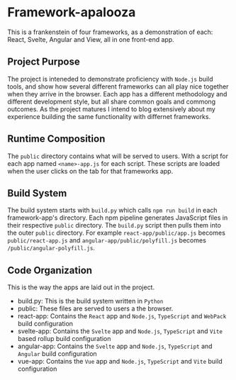 # Framework-apalooza

This is a frankenstein of four frameworks, as a demonstration of each: React, Svelte, Angular and View, all in one front-end app.

## Project Purpose

The project is inteneded to demonstrate proficiency with `Node.js` build tools, and show how several different frameworks can all play nice together when they arrive in the browser. Each app has a different methodology and different development style, but all share common goals and commong outcomes. As the project matures I intend to blog extensively about my experience building the same functionality with differnet frameworks.

## Runtime Composition 

The `public` directory contains what will be served to users. With a script for each app named `<name>-app.js` for each script. These scripts are loaded when the user clicks on the tab for that frameworks app.

## Build System

The build system starts with `build.py` which calls `npm run build` in each framework-app's directory. Each npm pipeline generates JavaScript files in their respective `public` directory. The `build.py` script then pulls them into the outer `public` directory. For example `react-app/public/app.js` becomes `public/react-app.js` and `angular-app/public/polyfill.js` becomes `/public/angular-polyfill.js`.


## Code Organization

This is the way the apps are laid out in the project.

- build.py: This is the build system written in `Python`
- public: These files are served to users a the browser.
- react-app: Contains the `React` app and `Node.js`, `TypeScript` and `WebPack` build configuration
- svelte-app: Contains the `Svelte` app and `Node.js`,  `TypeScript` and `Vite` based rollup build configuration
- angular-app: Contains the `Svelte` app and `Node.js`,  `TypeScript` and `Angular` build configuration
- vue-app: Contains the `Vue` app and `Node.js`,  `TypeScript` and `Vite` build configuration
